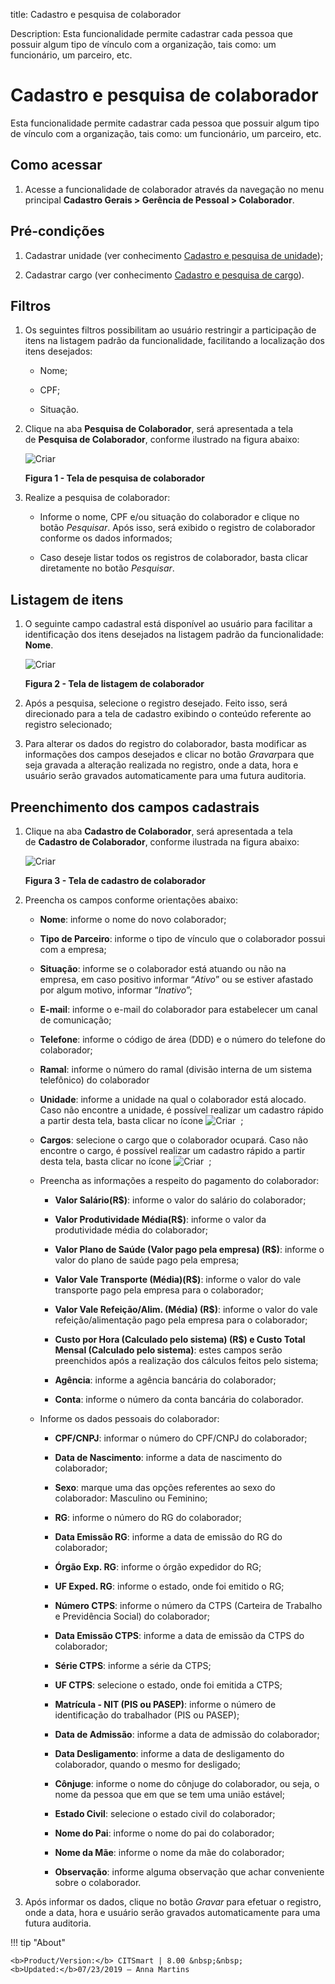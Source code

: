 title: Cadastro e pesquisa de colaborador

Description: Esta funcionalidade permite cadastrar cada pessoa que possuir algum tipo de vínculo com a organização, tais como: um funcionário, um parceiro, etc.

# Cadastro e pesquisa de colaborador

Esta funcionalidade permite cadastrar cada pessoa que possuir algum tipo de
vínculo com a organização, tais como: um funcionário, um parceiro, etc.

Como acessar
-----------

1.  Acesse a funcionalidade de colaborador através da navegação no menu
    principal **Cadastro Gerais > Gerência de Pessoal > Colaborador**.

Pré-condições
------------

1.  Cadastrar unidade (ver conhecimento [Cadastro e pesquisa de
    unidade](/pt-br/citsmart-platform-7/plataform-administration/region-and-language/register-unit.html));

2.  Cadastrar cargo (ver conhecimento [Cadastro e pesquisa de
    cargo](/pt-br/citsmart-platform-7/initial-settings/access-settings/user/position.html)).

Filtros
-------

1.  Os seguintes filtros possibilitam ao usuário restringir a participação de
    itens na listagem padrão da funcionalidade, facilitando a localização dos
    itens desejados:

    -   Nome;

    -   CPF;

    -   Situação.

2.  Clique na aba **Pesquisa de Colaborador**, será apresentada a tela
    de **Pesquisa de Colaborador**, conforme ilustrado na figura abaixo:

    ![Criar](images/employee-1.png)
    
    **Figura 1 - Tela de pesquisa de colaborador**

3.  Realize a pesquisa de colaborador:

    -   Informe o nome, CPF e/ou situação do colaborador e clique no
    botão *Pesquisar*. Após isso, será exibido o registro de colaborador
    conforme os dados informados;

    -   Caso deseje listar todos os registros de colaborador, basta clicar
    diretamente no botão *Pesquisar*.

Listagem de itens
----------------

1.  O seguinte campo cadastral está disponível ao usuário para facilitar a
    identificação dos itens desejados na listagem padrão da
    funcionalidade: **Nome**.

     ![Criar](images/employee-2.png)
     
     **Figura 2 - Tela de listagem de colaborador**

2.  Após a pesquisa, selecione o registro desejado. Feito isso, será direcionado
    para a tela de cadastro exibindo o conteúdo referente ao registro
    selecionado;

3.  Para alterar os dados do registro do colaborador, basta modificar as
    informações dos campos desejados e clicar no botão *Gravar*para que seja
    gravada a alteração realizada no registro, onde a data, hora e usuário serão
    gravados automaticamente para uma futura auditoria.

Preenchimento dos campos cadastrais
----------------------------------

1.  Clique na aba **Cadastro de Colaborador**, será apresentada a tela
    de **Cadastro de Colaborador**, conforme ilustrada na figura abaixo:

    ![Criar](images/employee-3.png)
    
    **Figura 3 - Tela de cadastro de colaborador**

2.  Preencha os campos conforme orientações abaixo:

    -   **Nome**: informe o nome do novo colaborador;

    -   **Tipo de Parceiro**: informe o tipo de vínculo que o colaborador possui
        com a empresa;

    -   **Situação**: informe se o colaborador está atuando ou não na empresa,
        em caso positivo informar “*Ativo*” ou se estiver afastado por algum
        motivo, informar “*Inativo*”;

    -   **E-mail**: informe o e-mail do colaborador para estabelecer um canal de
        comunicação;

    -   **Telefone**: informe o código de área (DDD) e o número do telefone do
        colaborador;

    -   **Ramal**: informe o número do ramal (divisão interna de um sistema
        telefônico) do colaborador

    -   **Unidade**: informe a unidade na qual o colaborador está alocado. Caso
        não encontre a unidade, é possível realizar um cadastro rápido a partir
        desta tela, basta clicar no ícone ![Criar](images/employee-4.png)  ;

    -   **Cargos**: selecione o cargo que o colaborador ocupará. Caso não
        encontre o cargo, é possível realizar um cadastro rápido a partir desta
        tela, basta clicar no ícone ![Criar](images/employee-4.png)  ;

    -   Preencha as informações a respeito do pagamento do colaborador:

        -   **Valor Salário(R\$)**: informe o valor do salário do colaborador;

        -   **Valor Produtividade Média(R\$)**: informe o valor da
                produtividade média do colaborador;

        -   **Valor Plano de Saúde (Valor pago pela empresa) (R\$)**:
                informe o valor do plano de saúde pago pela empresa;

        -   **Valor Vale Transporte (Média)(R\$)**: informe o valor do vale
                transporte pago pela empresa para o colaborador;

        -   **Valor Vale Refeição/Alim. (Média) (R\$)**: informe o valor do
                vale refeição/alimentação pago pela empresa para o colaborador;

        -   **Custo por Hora (Calculado pelo sistema) (R\$) e Custo
                Total Mensal (Calculado pelo sistema)**: estes campos serão
                preenchidos após a realização dos cálculos feitos pelo sistema;

        -   **Agência**: informe a agência bancária do colaborador;

        -   **Conta**: informe o número da conta bancária do colaborador.

    -   Informe os dados pessoais do colaborador:

        -   **CPF/CNPJ**: informar o número do CPF/CNPJ do colaborador;

        -   **Data de Nascimento**: informe a data de nascimento do colaborador;

        -   **Sexo**: marque uma das opções referentes ao sexo do colaborador:
            Masculino ou Feminino;

        -   **RG**: informe o número do RG do colaborador;

        -   **Data Emissão RG**: informe a data de emissão do RG do colaborador;

        -   **Órgão Exp. RG**: informe o órgão expedidor do RG;

        -   **UF Exped. RG**: informe o estado, onde foi emitido o RG;

        -   **Número CTPS**: informe o número da CTPS (Carteira de Trabalho e
             Previdência Social) do colaborador;

        -   **Data Emissão CTPS**: informe a data de emissão da CTPS do colaborador;

        -   **Série CTPS**: informe a série da CTPS;

        -   **UF CTPS**: selecione o estado, onde foi emitida a CTPS;

        -   **Matrícula - NIT (PIS ou PASEP)**: informe o número de identificação do
            trabalhador (PIS ou PASEP);

        -   **Data de Admissão**: informe a data de admissão do colaborador;

        -   **Data Desligamento**: informe a data de desligamento do colaborador,
            quando o mesmo for desligado;

        -   **Cônjuge**: informe o nome do cônjuge do colaborador, ou seja, o nome
             da pessoa que em que se tem uma união estável;

        -   **Estado Civil**: selecione o estado civil do colaborador;

        -   **Nome do Pai**: informe o nome do pai do colaborador;

        -   **Nome da Mãe**: informe o nome da mãe do colaborador;

        -   **Observação**: informe alguma observação que achar conveniente sobre o
             colaborador.

3.  Após informar os dados, clique no botão *Gravar* para efetuar o registro,
    onde a data, hora e usuário serão gravados automaticamente para uma futura
    auditoria.


!!! tip "About"

    <b>Product/Version:</b> CITSmart | 8.00 &nbsp;&nbsp;
    <b>Updated:</b>07/23/2019 – Anna Martins
